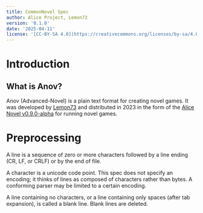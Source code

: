 ```yaml
---
title: CommonNovel Spec
author: Alice Project, Lemon73
version: '0.1.0'
date: '2025-04-11'
license: '[CC-BY-SA 4.0](https://creativecommons.org/licenses/by-sa/4.0/)'
---
```


# Introduction

## What is Anov?

Anov (Advanced-Novel) is a plain text format for creating novel games. It was developed by [Lemon73](https://github.com/Lemon73-Computing) and distributed in 2023 in the form of the [Alice Novel v0.9.0-alpha](https://github.com/AliceNovel/AliceNovel/tree/v0.9.0-alpha) for running novel games.

<!--
## Why is a spev needed?

## About this document
-->

# Preprocessing

A line is a sequence of zero or more characters followed by a line ending (CR, LF, or CRLF) or by the end of file.

A character is a unicode code point. This spec does not specify an encoding; it thinks of lines as composed of characters rather than bytes. A conforming parser may be limited to a certain encoding.

A line containing no characters, or a line containing only spaces (after tab expansion), is called a blank line. Blank lines are deleted.

<!--
# Conversation
-->
